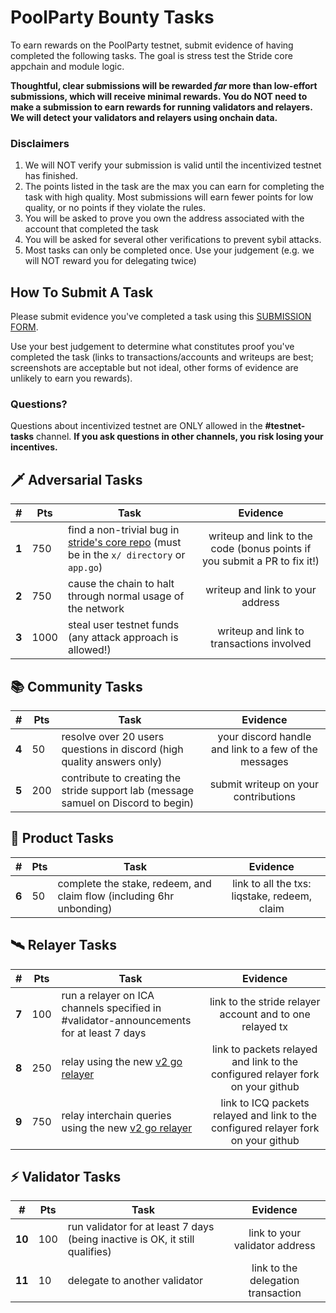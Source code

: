 # PoolParty Bounty Tasks

To earn rewards on the PoolParty testnet, submit evidence of having completed the following tasks. The goal is stress test the Stride core appchain and module logic. 

**Thoughtful, clear submissions will be rewarded ***far*** more than low-effort submissions, which will receive minimal rewards. You do NOT need to make a submission to earn rewards for running validators and relayers. We will detect your validators and relayers using onchain data.**


### Disclaimers
1. We will NOT verify your submission is valid until the incentivized testnet has finished.
2. The points listed in the task are the max you can earn for completing the task with high quality. Most submissions will earn fewer points for low quality, or no points if they violate the rules.
3. You will be asked to prove you own the address associated with the account that completed the task
4. You will be asked for several other verifications to prevent sybil attacks. 
5. Most tasks can only be completed once. Use your judgement (e.g. we will NOT reward you for delegating twice)
## How To Submit A Task
Please submit evidence you've completed a task using this [SUBMISSION FORM](https://forms.gle/urhJDEkqfMM9h1367).

Use your best judgement to determine what constitutes proof you've completed the task (links to transactions/accounts and writeups are best; screenshots are acceptable but not ideal, other forms of evidence are unlikely to earn you rewards).  

### Questions?
Questions about incentivized testnet are ONLY allowed in the **#testnet-tasks** channel. **If you ask questions in other channels, you risk losing your incentives.**


## 🗡️ Adversarial Tasks
| # | Pts |  Task  | Evidence |
| -- | -- | ------------- |:-------------:|
| **1** | 750 | find a non-trivial bug in [stride's core repo](https://github.com/Stride-Labs/stride) (must be in the `x/ directory` or `app.go`) | writeup and link to the code (bonus points if you submit a PR to fix it!)|| **5** | 100 | spam network with transactions | writeup on your results and link to the blocks you spammed |
| **2** | 750 | cause the chain to halt through normal usage of the network | writeup and link to your address |
| **3** | 1000 | steal user testnet funds (any attack approach is allowed!) | writeup and link to transactions involved |


## 📚 Community Tasks
| # | Pts |  Task  | Evidence |
| -- | -- | ------------- |:-------------:|
| **4** | 50 | resolve over 20 users questions in discord (high quality answers only) | your discord handle and link to a few of the messages  |
| **5** | 200 | contribute to creating the stride support lab (message samuel on Discord to begin) | submit writeup on your contributions |

## 🌊 Product Tasks
| # | Pts |  Task  | Evidence |
| -- | -- | ------------- |:-------------:|
| **6** | 50 | complete the stake, redeem, and claim flow (including 6hr unbonding) | link to all the txs: liqstake, redeem, claim |

## 🛰  Relayer Tasks 

| # | Pts |  Task  | Evidence |
| -- | -- | ------------- |:-------------:|
| **7** | 100 | run a relayer on ICA channels specified in #validator-announcements for at least 7 days | link to the stride relayer account and to one relayed tx |
| **8** | 250 | relay using the new [v2 go relayer](https://github.com/cosmos/relayer/releases/tag/v2.0.0-rc4)      | link to packets relayed and link to the configured relayer fork on your github | [Guide](https://github.com/goto5k/task-08) 
| **9** | 750 | relay interchain queries using the new [v2 go relayer](https://github.com/cosmos/relayer/releases/tag/v2.0.0-rc4) | link to ICQ packets relayed and link to the configured relayer fork on your github |

## ⚡ Validator Tasks 

| # | Pts |  Task  | Evidence |
| -- | -- | ------------- |:-------------:|
| **10** | 100 | run validator for at least 7 days (being inactive is OK, it still qualifies) | link to your validator address |
| **11** | 10 | delegate to another validator  | link to the delegation transaction |
